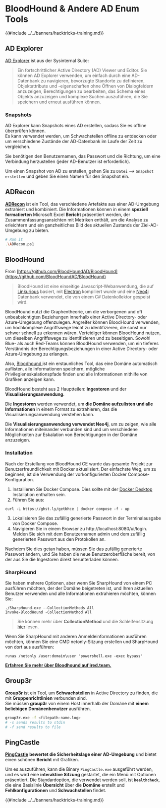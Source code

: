 # BloodHound & Andere AD Enum Tools

{{#include ../../banners/hacktricks-training.md}}

## AD Explorer

[AD Explorer](https://docs.microsoft.com/en-us/sysinternals/downloads/adexplorer) ist aus der Sysinternal Suite:

> Ein fortschrittlicher Active Directory (AD) Viewer und Editor. Sie können AD Explorer verwenden, um einfach durch eine AD-Datenbank zu navigieren, bevorzugte Standorte zu definieren, Objektattribute und -eigenschaften ohne Öffnen von Dialogfeldern anzuzeigen, Berechtigungen zu bearbeiten, das Schema eines Objekts anzuzeigen und komplexe Suchen auszuführen, die Sie speichern und erneut ausführen können.

### Snapshots

AD Explorer kann Snapshots eines AD erstellen, sodass Sie es offline überprüfen können.\
Es kann verwendet werden, um Schwachstellen offline zu entdecken oder um verschiedene Zustände der AD-Datenbank im Laufe der Zeit zu vergleichen.

Sie benötigen den Benutzernamen, das Passwort und die Richtung, um eine Verbindung herzustellen (jeder AD-Benutzer ist erforderlich).

Um einen Snapshot von AD zu erstellen, gehen Sie zu `Datei` --> `Snapshot erstellen` und geben Sie einen Namen für den Snapshot ein.

## ADRecon

[**ADRecon**](https://github.com/adrecon/ADRecon) ist ein Tool, das verschiedene Artefakte aus einer AD-Umgebung extrahiert und kombiniert. Die Informationen können in einem **speziell formatierten** Microsoft Excel **Bericht** präsentiert werden, der Zusammenfassungsansichten mit Metriken enthält, um die Analyse zu erleichtern und ein ganzheitliches Bild des aktuellen Zustands der Ziel-AD-Umgebung zu bieten.
```bash
# Run it
.\ADRecon.ps1
```
## BloodHound

From [https://github.com/BloodHoundAD/BloodHound](https://github.com/BloodHoundAD/BloodHound)

> BloodHound ist eine einseitige Javascript-Webanwendung, die auf [Linkurious](http://linkurio.us/) basiert, mit [Electron](http://electron.atom.io/) kompiliert wurde und eine [Neo4j](https://neo4j.com/) Datenbank verwendet, die von einem C# Datenkollektor gespeist wird.

BloodHound nutzt die Graphentheorie, um die verborgenen und oft unbeabsichtigten Beziehungen innerhalb einer Active Directory- oder Azure-Umgebung offenzulegen. Angreifer können BloodHound verwenden, um hochkomplexe Angriffswege leicht zu identifizieren, die sonst nur schwer schnell zu erkennen wären. Verteidiger können BloodHound nutzen, um dieselben Angriffswege zu identifizieren und zu beseitigen. Sowohl Blue- als auch Red-Teams können BloodHound verwenden, um ein tieferes Verständnis der Berechtigungsbeziehungen in einer Active Directory- oder Azure-Umgebung zu erlangen.

Also, [Bloodhound ](https://github.com/BloodHoundAD/BloodHound) ist ein erstaunliches Tool, das eine Domäne automatisch auflisten, alle Informationen speichern, mögliche Privilegieneskalationspfade finden und alle Informationen mithilfe von Grafiken anzeigen kann.

BloodHound besteht aus 2 Hauptteilen: **Ingestoren** und der **Visualisierungsanwendung**.

Die **Ingestoren** werden verwendet, um **die Domäne aufzulisten und alle Informationen** in einem Format zu extrahieren, das die Visualisierungsanwendung verstehen kann.

Die **Visualisierungsanwendung verwendet Neo4j**, um zu zeigen, wie alle Informationen miteinander verbunden sind und um verschiedene Möglichkeiten zur Eskalation von Berechtigungen in der Domäne anzuzeigen.

### Installation

Nach der Erstellung von BloodHound CE wurde das gesamte Projekt zur Benutzerfreundlichkeit mit Docker aktualisiert. Der einfachste Weg, um zu beginnen, ist die Verwendung der vorkonfigurierten Docker Compose-Konfiguration.

1. Installieren Sie Docker Compose. Dies sollte mit der [Docker Desktop](https://www.docker.com/products/docker-desktop/) Installation enthalten sein.
2. Führen Sie aus:
```
curl -L https://ghst.ly/getbhce | docker compose -f - up
```
3. Lokalisieren Sie das zufällig generierte Passwort in der Terminalausgabe von Docker Compose.  
4. Navigieren Sie in einem Browser zu http://localhost:8080/ui/login. Melden Sie sich mit dem Benutzernamen admin und dem zufällig generierten Passwort aus den Protokollen an.

Nachdem Sie dies getan haben, müssen Sie das zufällig generierte Passwort ändern, und Sie haben die neue Benutzeroberfläche bereit, von der aus Sie die Ingestoren direkt herunterladen können.

### SharpHound

Sie haben mehrere Optionen, aber wenn Sie SharpHound von einem PC ausführen möchten, der der Domäne beigetreten ist, und Ihren aktuellen Benutzer verwenden und alle Informationen extrahieren möchten, können Sie:
```
./SharpHound.exe --CollectionMethods All
Invoke-BloodHound -CollectionMethod All
```
> Sie können mehr über **CollectionMethod** und die Schleifensitzung [hier](https://support.bloodhoundenterprise.io/hc/en-us/articles/17481375424795-All-SharpHound-Community-Edition-Flags-Explained) lesen.

Wenn Sie SharpHound mit anderen Anmeldeinformationen ausführen möchten, können Sie eine CMD netonly-Sitzung erstellen und SharpHound von dort aus ausführen:
```
runas /netonly /user:domain\user "powershell.exe -exec bypass"
```
[**Erfahren Sie mehr über Bloodhound auf ired.team.**](https://ired.team/offensive-security-experiments/active-directory-kerberos-abuse/abusing-active-directory-with-bloodhound-on-kali-linux)

## Group3r

[**Group3r**](https://github.com/Group3r/Group3r) ist ein Tool, um **Schwachstellen** in Active Directory zu finden, die mit **Gruppenrichtlinien** verbunden sind. \
Sie müssen **group3r** von einem Host innerhalb der Domäne mit **einem beliebigen Domänenbenutzer** ausführen.
```bash
group3r.exe -f <filepath-name.log>
# -s sends results to stdin
# -f send results to file
```
## PingCastle

[**PingCastle**](https://www.pingcastle.com/documentation/) **bewertet die Sicherheitslage einer AD-Umgebung** und bietet einen schönen **Bericht** mit Grafiken.

Um es auszuführen, kann die Binary `PingCastle.exe` ausgeführt werden, und es wird eine **interaktive Sitzung** gestartet, die ein Menü mit Optionen präsentiert. Die Standardoption, die verwendet werden soll, ist **`healthcheck`**, die eine Basislinie **Übersicht** über die **Domäne** erstellt und **Fehlkonfigurationen** und **Schwachstellen** findet.

{{#include ../../banners/hacktricks-training.md}}
